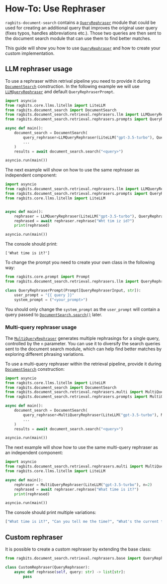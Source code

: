 # How-To: Use Rephraser
`ragbits-document-search` contains a [`QueryRephraser`](ragbits.document_search.retrieval.rephrasers.QueryRephraser) module that could be used for creating an additional query that
improves the original user query (fixes typos, handles abbreviations etc.). Those two queries are then sent to the document search
module that can use them to find better matches.

This guide will show you how to use [`QueryRephraser`](ragbits.document_search.retrieval.rephrasers.QueryRephraser) and how to create your custom implementation.

## LLM rephraser usage
To use a rephraser within retrival pipeline you need to provide it during [`DocumentSearch`](ragbits.document_search.DocumentSearch) construction. In the following example we will use
[`LLMQueryRephraser`](ragbits.document_search.retrieval.rephrasers.LLMQueryRephraser) and default `QueryRephraserPrompt`.
```python
import asyncio
from ragbits.core.llms.litellm import LiteLLM
from ragbits.document_search import DocumentSearch
from ragbits.document_search.retrieval.rephrasers.llm import LLMQueryRephraser
from ragbits.document_search.retrieval.rephrasers.prompts import QueryRephraserPrompt

async def main():
    document_search = DocumentSearch(
        query_rephraser=LLMQueryRephraser(LiteLLM("gpt-3.5-turbo"), QueryRephraserPrompt),
        ...
    )
    results = await document_search.search("<query>")

asyncio.run(main())
```

The next example will show on how to use the same rephraser as independent component:

```python
import asyncio
from ragbits.document_search.retrieval.rephrasers.llm import LLMQueryRephraser
from ragbits.document_search.retrieval.rephrasers.prompts import QueryRephraserPrompt
from ragbits.core.llms.litellm import LiteLLM


async def main():
    rephraser = LLMQueryRephraser(LiteLLM("gpt-3.5-turbo"), QueryRephraserPrompt)
    rephrased = await rephraser.rephrase("Wht tim iz id?")
    print(rephrased)

asyncio.run(main())
```
The console should print:
```text
['What time is it?']
```

To change the prompt you need to create your own class in the following way:
```python
from ragbits.core.prompt import Prompt
from ragbits.document_search.retrieval.rephrasers.llm import QueryRephraserInput

class QueryRephraserPrompt(Prompt[QueryRephraserInput, str]):
    user_prompt = "{{ query }}"
    system_prompt = ("<your_prompt>")
```
You should only change the `system_prompt` as the `user_prompt` will contain a query passed to [`DocumentSearch.search()`](ragbits.document_search.DocumentSearch.search) later.

### Multi-query rephraser usage
The [`MultiQueryRephraser`](ragbits.document_search.retrieval.rephrasers.MultiQueryRephraser) generates multiple rephrasings for a single query, controlled by the `n` parameter.  You can use it to diversify the search queries sent to the document search module, which can help find better matches by exploring different phrasing variations.

To use a multi-query rephraser within the retrieval pipeline, provide it during [`DocumentSearch`](ragbits.document_search.DocumentSearch) construction:
```python
import asyncio
from ragbits.core.llms.litellm import LiteLLM
from ragbits.document_search import DocumentSearch
from ragbits.document_search.retrieval.rephrasers.multi import MultiQueryRephraser
from ragbits.document_search.retrieval.rephrasers.prompts import MultiQueryRephraserPrompt

async def main():
    document_search = DocumentSearch(
        query_rephraser=MultiQueryRephraser(LiteLLM("gpt-3.5-turbo"), MultiQueryRephraserPrompt, n=2),
        ...
    )
    results = await document_search.search("<query>")

asyncio.run(main())
```

The next example will show how to use the same multi-query rephraser as an independent component:

```python
import asyncio
from ragbits.document_search.retrieval.rephrasers.multi import MultiQueryRephraser
from ragbits.core.llms.litellm import LiteLLM

async def main():
    rephraser = MultiQueryRephraser(LiteLLM("gpt-3.5-turbo"), n=2)
    rephrased = await rephraser.rephrase("What time is it?")
    print(rephrased)

asyncio.run(main())
```

The console should print multiple variations:

```python
["What time is it?", "Can you tell me the time?", "What's the current time?"]
```

## Custom rephraser
It is possible to create a custom rephraser by extending the base class:
```python
from ragbits.document_search.retrieval.rephrasers.base import QueryRephraser

class CustomRephraser(QueryRephraser):
    async def rephrase(self, query: str) -> list[str]:
        pass
```